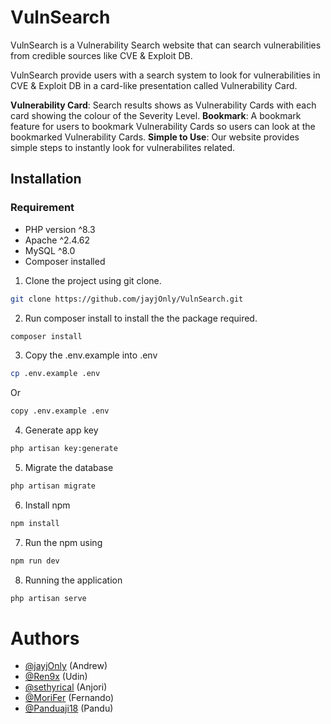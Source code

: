 # VulnSearch

VulnSearch is a Vulnerability Search website that can search vulnerabilities from credible sources like CVE & Exploit DB.

VulnSearch provide users with a search system to look for vulnerabilities in CVE & Exploit DB in a card-like presentation called Vulnerability Card.

**Vulnerability Card**: Search results shows as Vulnerability Cards with each card showing the colour of the Severity Level.
**Bookmark**: A bookmark feature for users to bookmark Vulnerability Cards so users can look at the bookmarked Vulnerability Cards.
**Simple to Use**: Our website provides simple steps to instantly look for vulnerabilites related.

## Installation
### Requirement
- PHP version ^8.3
- Apache ^2.4.62
- MySQL ^8.0
- Composer installed

1. Clone the project using git clone.
```bash
git clone https://github.com/jayjOnly/VulnSearch.git
```
2. Run composer install to install the the package required.

```bash
composer install
```
3. Copy the .env.example into .env
```bash
cp .env.example .env
```
Or
```bash
copy .env.example .env
```
4. Generate app key
```bash
php artisan key:generate
```
5. Migrate the database
```bash
php artisan migrate
```
6. Install npm
```bash
npm install
```
7. Run the npm using
```bash
npm run dev
```
8. Running the application
```bash
php artisan serve
```

# Authors
- [@jayjOnly](https://github.com/jayjOnly) (Andrew)
- [@Ren9x](https://github.com/Ren9x) (Udin)
- [@sethyrical](https://github.com/sethyrical) (Anjori)
- [@MoriFer](https://github.com/MoriFer) (Fernando)
- [@Panduaji18](https://github.com/Panduaji18) (Pandu)
